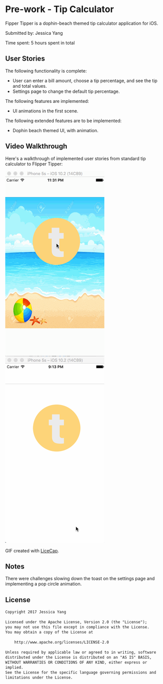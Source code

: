 # Pre-work - Tip Calculator

Fipper Tipper is a dophin-beach themed tip calculator application for iOS.

Submitted by: Jessica Yang

Time spent: 5 hours spent in total

## User Stories

The following functionality is complete:

- User can enter a bill amount, choose a tip percentage, and see the tip and total values.
- Settings page to change the default tip percentage.

The following features are implemented:
- UI animations in the first scene.

The following extended features are to be implemented:

- Dophin beach themed UI, with animation.

## Video Walkthrough 

Here's a walkthrough of implemented user stories from standard tip calculator to Flipper Tipper:

<img src='https://github.com/jessica-s-yang/FlipperTipper/blob/master/FlipperTipperExtended.gif' title='Video Walkthrough' width='' alt='Video Walkthrough' />

<img src='https://github.com/jessica-s-yang/FlipperTipper/blob/master/FlipperTipper.gif' title='Video Walkthrough' width='' alt='Video Walkthrough' />


GIF created with [LiceCap](http://www.cockos.com/licecap/).

## Notes

There were challenges slowing down the toast on the settings page and implementing a pop circle animation.

## License

    Copyright 2017 Jessica Yang

    Licensed under the Apache License, Version 2.0 (the "License");
    you may not use this file except in compliance with the License.
    You may obtain a copy of the License at

        http://www.apache.org/licenses/LICENSE-2.0

    Unless required by applicable law or agreed to in writing, software
    distributed under the License is distributed on an "AS IS" BASIS,
    WITHOUT WARRANTIES OR CONDITIONS OF ANY KIND, either express or implied.
    See the License for the specific language governing permissions and
    limitations under the License.
